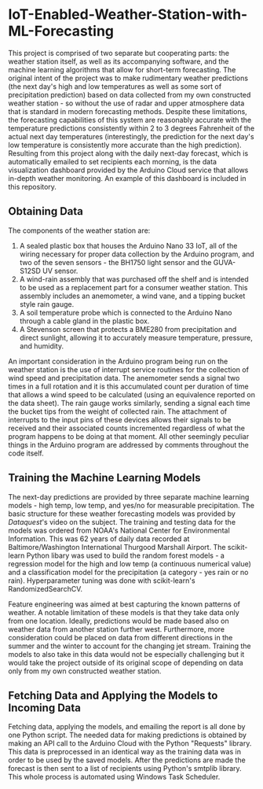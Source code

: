 # IoT-Enabled-Weather-Station-with-ML-Forecasting

This project is comprised of two separate but cooperating parts: the weather station itself, as well as its accompanying software, and the machine learning algorithms that allow for short-term forecasting. The original intent of the project was to make rudimentary weather predictions (the next day's high and low temperatures as well as some sort of precipitation prediction) based on data collected from my own constructed weather station - so without the use of radar and upper atmosphere data that is standard in modern forecasting methods. Despite these limitations, the forecasting capabilities of this system are reasonably accurate with the temperature predictions consistently within 2 to 3 degrees Fahrenheit of the actual next day temperatures (interestingly, the prediction for the next day's low temperature is consistently more accurate than the high prediction). Resulting from this project along with the daily next-day forecast, which is automatically emailed to set recipients each morning, is the data visualization dashboard provided by the Arduino Cloud service that allows in-depth weather monitoring. An example of this dashboard is included in this repository.

## Obtaining Data
The components of the weather station are: 
  1. A sealed plastic box that houses the Arduino Nano 33 IoT, all of the wiring necessary for proper data collection by the Arduino program, and two of the seven sensors -         the BH1750 light sensor and the GUVA-S12SD UV sensor.
  2. A wind-rain assembly that was purchased off the shelf and is intended to be used as a replacement part for a consumer weather station. This assembly includes an                 anemometer, a wind vane, and a tipping bucket style rain gauge.
  3. A soil temperature probe which is connected to the Arduino Nano through a cable gland in the plastic box.
  4. A Stevenson screen that protects a BME280 from precipitation and direct sunlight, allowing it to accurately measure temperature, pressure, and humidity.

An important consideration in the Arduino program being run on the weather station is the use of interrupt service routines for the collection of wind speed and precipitation data. The anemometer sends a signal two times in a full rotation and it is this accumulated count per duration of time that allows a wind speed to be calculated (using an equivalence reported on the data sheet). The rain gauge works similarly, sending a signal each time the bucket tips from the weight of collected rain. The attachment of interrupts to the input pins of these devices allows their signals to be received and their associated counts incremented regardless of what the program happens to be doing at that moment. All other seemingly peculiar things in the Arduino program are addressed by comments throughout the code itself.

## Training the Machine Learning Models
The next-day predictions are provided by three separate machine learning models - high temp, low temp, and yes/no for measurable precipitation. The basic structure for these weather forecasting models was provided by _Dataquest_'s video on the subject. The training and testing data for the models was ordered from NOAA's National Center for Environmental Information. This was 62 years of daily data recorded at Baltimore/Washington International Thurgood Marshall Airport. The scikit-learn Python libary was used to build the random forest models - a regression model for the high and low temp (a continuous numerical value) and a classification model for the precipitation (a category - yes rain or no rain). Hyperparameter tuning was done with scikit-learn's RandomizedSearchCV.

Feature engineering was aimed at best capturing the known patterns of weather. A notable limitation of these models is that they take data only from one location. Ideally, predictions would be made based also on weather data from another station further west. Furthermore, more consideration could be placed on data from different directions in the summer and the winter to account for the changing jet stream. Training the models to also take in this data would not be especially challenging but it would take the project outside of its original scope of depending on data only from my own constructed weather station.

## Fetching Data and Applying the Models to Incoming Data
Fetching data, applying the models, and emailing the report is all done by one Python script. The needed data for making predictions is obtained by making an API call to the Arduino Cloud with the Python "Requests" library. This data is preprocessed in an identical way as the training data was in order to be used by the saved models. After the predictions are made the forecast is then sent to a list of recipients using Python's smtplib library. This whole process is automated using Windows Task Scheduler.
